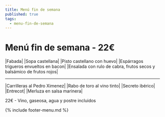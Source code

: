 ```yaml
---
title: Menú fin de semana
published: true
tags:
  - menu-fin-de-semana
---
```


# Menú fin de semana - 22€

|Fabada|
|Sopa castellana|
|Pisto castellano con huevo|
|Espárragos trigueros envueltos en bacon|
|Ensalada con rulo de cabra, frutos secos y balsámico de frutos rojos|

------

|Carrilleras al Pedro Ximenez|
|Rabo de toro al vino tinto|
|Secreto ibérico|
|Entrecot|
|Merluza en salsa marinera|

22€ - Vino, gaseosa, agua y postre incluidos

{% include footer-menu.md %}
